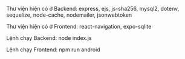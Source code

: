 Thư viện hiện có ở Backend: express, ejs, js-sha256, mysql2, dotenv, sequelize, node-cache, nodemailer, jsonwebtoken

Thư viện hiện có ở Frontend: react-navigation, expo-sqlite

Lệnh chạy Backend: node index.js

Lệnh chạy Frontend: npm run android